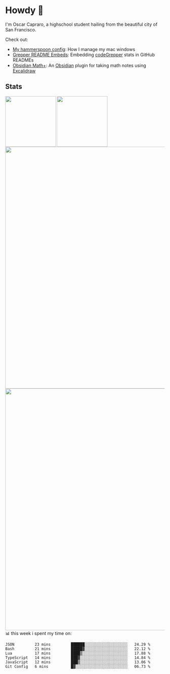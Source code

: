 # Howdy :wave:
I'm Oscar Capraro, a highschool student hailing from the beautiful city of San Francisco.


Check out:
- [My hammerspoon config](https://github.com/ocapraro/.hammerspoon): How I manage my mac windows
- [Grepper README Embeds](https://github.com/ocapraro/grepper-readme-embeds): Embedding [codeGrepper](codegrepper.com) stats in GitHub READMEs
- [Obsidian Math+](https://github.com/ocapraro/obsidian-math-plus): An [Obsidian](https://obsidian.md/) plugin for taking math notes using [Excalidraw](https://github.com/excalidraw/excalidraw)

## Stats

<div width="100%"><a href="https://github.com/anuraghazra/github-readme-stats">
<img align="left" height="160em" src="https://github-readme-stats.vercel.app/api?username=ocapraro&show_icons=true&theme=dark&count_private=true" />
<img align="left" height="160em" src="https://github-readme-stats.vercel.app/api/top-langs/?username=ocapraro&theme=dark&layout=compact&count_private=true" />
</a></div>

<br><br><br><br><br><br><br><br>
<div><a href="https://github.com/ocapraro/grepper-readme-embeds">
<img align="left" width="765em" src="https://grepper-readme-embeds.vercel.app/api/frameworks?id=44392&width=969" />
<br><br><br><br><br><br><br><br><br>
<img align="left" width="765em" src="https://grepper-readme-embeds.vercel.app/api/activity?name=Oscar%20Capraro&id=44392" />
</a></div>

<br><br><br><br><br><br><br><br><br>
📊 this week i spent my time on:
<!--START_SECTION:waka-->

```text
JSON         23 mins         ██████░░░░░░░░░░░░░░░░░░░   24.29 %
Bash         21 mins         █████▓░░░░░░░░░░░░░░░░░░░   22.12 %
Lua          17 mins         ████▒░░░░░░░░░░░░░░░░░░░░   17.88 %
TypeScript   14 mins         ███▓░░░░░░░░░░░░░░░░░░░░░   14.84 %
JavaScript   12 mins         ███▒░░░░░░░░░░░░░░░░░░░░░   13.06 %
Git Config   6 mins          █▓░░░░░░░░░░░░░░░░░░░░░░░   06.73 %
```

<!--END_SECTION:waka-->
